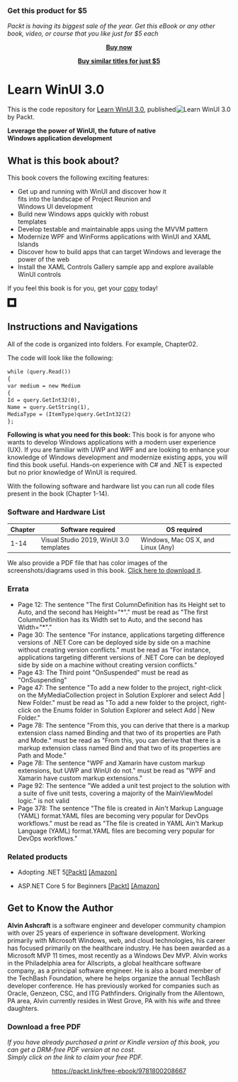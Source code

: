 
### Get this product for $5

<i>Packt is having its biggest sale of the year. Get this eBook or any other book, video, or course that you like just for $5 each</i>


<b><p align='center'>[Buy now](https://packt.link/9781800208667)</p></b>


<b><p align='center'>[Buy similar titles for just $5](https://subscription.packtpub.com/search)</p></b>


# Learn WinUI 3.0

<a href="https://www.packtpub.com/product/learn-winui-3-0/9781800208667?utm_source=github&utm_medium=repository&utm_campaign=9781786461629"><img src="https://static.packt-cdn.com/products/9781800208667/cover/smaller" alt="Learn WinUI 3.0" height="256px" align="right"></a>

This is the code repository for [Learn WinUI 3.0](https://www.packtpub.com/product/learn-winui-3-0/9781800208667?utm_source=github&utm_medium=repository&utm_campaign=9781786461629), published by Packt.

**Leverage the power of WinUI, the future of native Windows application development**

## What is this book about?
This book covers the following exciting features:
* Get up and running with WinUI and discover how it fits into the landscape of Project Reunion and Windows UI development
* Build new Windows apps quickly with robust templates
* Develop testable and maintainable apps using the MVVM pattern
* Modernize WPF and WinForms applications with WinUI and XAML Islands
* Discover how to build apps that can target Windows and leverage the power of the web
* Install the XAML Controls Gallery sample app and explore available WinUI controls

If you feel this book is for you, get your [copy](https://www.amazon.com/dp/1800208669) today!

<a href="https://www.packtpub.com/?utm_source=github&utm_medium=banner&utm_campaign=GitHubBanner"><img src="https://raw.githubusercontent.com/PacktPublishing/GitHub/master/GitHub.png" 
alt="https://www.packtpub.com/" border="5" /></a>

## Instructions and Navigations
All of the code is organized into folders. For example, Chapter02.

The code will look like the following:
```
while (query.Read())
{
var medium = new Medium
{
Id = query.GetInt32(0),
Name = query.GetString(1),
MediaType = (ItemType)query.GetInt32(2)
};
```

**Following is what you need for this book:**
This book is for anyone who wants to develop Windows applications with a modern user experience (UX). If you are familiar with UWP and WPF and are looking to enhance your knowledge of Windows development and modernize existing apps, you will find this book useful. Hands-on experience with C# and .NET is expected but no prior knowledge of WinUI is required.

With the following software and hardware list you can run all code files present in the book (Chapter 1-14).
### Software and Hardware List
| Chapter | Software required | OS required |
| -------- | ------------------------------------ | ----------------------------------- |
| 1-14 | Visual Studio 2019, WinUI 3.0 templates | Windows, Mac OS X, and Linux (Any) |


We also provide a PDF file that has color images of the screenshots/diagrams used in this book. [Click here to download it](https://static.packt-cdn.com/downloads/9781800208667_ColorImages.pdf).

### Errata
* Page 12: The sentence "The first ColumnDefinition has its Height set to Auto, and the second has Height="\*"." must be read as "The first ColumnDefinition has its Width set to Auto, and the second has Width="\*"."
* Page 30: The sentence "For instance, applications targeting difference versions of .NET Core can be deployed side by side on a machine without creating version conflicts." must be read as "For instance, applications targeting different versions of .NET Core can be deployed side by side on a machine without creating version conflicts."
* Page 43: The Third point "OnSuspended" must be read as "OnSuspending"
* Page 47: The sentence "To add a new folder to the project, right-click on the MyMediaCollection project in Solution Explorer and select Add | New Folder." must be read as "To add a new folder to the project, right-click on the Enums folder in Solution Explorer and select Add | New Folder."
* Page 78: The sentence "From this, you can derive that there is a markup extension class named Binding and that two of its properties are Path and Mode." must be read as "From this, you can derive that there is a markup extension class named Bind and that two of its properties are Path and Mode."
* Page 78: The sentence "WPF and Xamarin have custom markup extensions, but UWP and WinUI do not." must be read as "WPF and Xamarin have custom markup extensions."
* Page 92: The sentence "We added a unit test project to the solution with a suite of five unit tests, covering a majority of the MainViewModel logic." is not valid
* Page 378: The sentence "The file is created in Ain't Markup Language (YAML) format.YAML files are becoming very popular for DevOps workflows." must be read as "The file is created in YAML Ain't Markup Language (YAML) format.YAML files are becoming very popular for DevOps workflows."

### Related products
* Adopting .NET 5[[Packt]](https://www.packtpub.com/product/adopting-net-5/9781800560567?utm_source=github&utm_medium=repository&utm_campaign=) [[Amazon]](https://www.amazon.com/dp/1800560567)

* ASP.NET Core 5 for Beginners [[Packt]](https://www.packtpub.com/product/asp-net-core-5-for-beginners/9781800567184?utm_source=github&utm_medium=repository&utm_campaign=9781800567184) [[Amazon]](https://www.amazon.com/dp/1800567189)


## Get to Know the Author
**Alvin Ashcraft**
is a software engineer and developer community champion with over 25 years of experience in software development. Working primarily with Microsoft Windows, web, and cloud technologies, his career has focused primarily on the healthcare industry. He has been awarded as a Microsoft MVP 11 times, most recently as a Windows Dev MVP.
Alvin works in the Philadelphia area for Allscripts, a global healthcare software company, as a principal software engineer. He is also a board member of the TechBash Foundation, where he helps organize the annual TechBash developer conference. He has previously worked for companies such as Oracle, Genzeon, CSC, and ITG Pathfinders.
Originally from the Allentown, PA area, Alvin currently resides in West Grove, PA with his wife and three daughters.







### Download a free PDF

 <i>If you have already purchased a print or Kindle version of this book, you can get a DRM-free PDF version at no cost.<br>Simply click on the link to claim your free PDF.</i>
<p align="center"> <a href="https://packt.link/free-ebook/9781800208667">https://packt.link/free-ebook/9781800208667 </a> </p>
